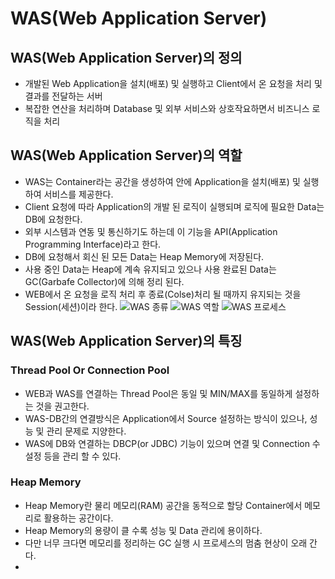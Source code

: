 # WAS(Web Application Server)
## WAS(Web Application Server)의 정의
- 개발된 Web Application을 설치(배포) 및 실행하고 Client에서 온 요청을 처리 및 결과를 전달하는 서버
- 복잡한 연산을 처리하며 Database 및 외부 서비스와 상호작요하면서 비즈니스 로직을 처리
## WAS(Web Application Server)의 역할
- WAS는 Container라는 공간을 생성하여  안에 Application을 설치(배포) 및 실행하여 서비스를 제공한다.
- Client 요청에 따라 Application의 개발 된 로직이 실행되며 로직에 필요한 Data는 DB에 요청한다.
- 외부 시스템과 연동 및 통신하기도 하는데 이 기능을 API(Application Programming Interface)라고 한다.
- DB에 요청해서 회신 된 모든 Data는 Heap Memory에 저장된다.
- 사용 중인 Data는 Heap에 계속 유지되고 있으나 사용 완료된 Data는 GC(Garbafe Collector)에 의해 정리 된다.
- WEB에서 온 요청을 로직 처리 후 종료(Colse)처리 될 때까지 유지되는 것을 Session(세션)이라 한다.
![WAS 종류](https://github.com/user-attachments/assets/d36a3fda-2255-4fdd-bf76-1709d47017f3)
![WAS 역할](https://github.com/user-attachments/assets/bb24b139-af12-4527-948f-c311869c89b0)
![WAS 프로세스](https://github.com/user-attachments/assets/afcc9e59-b41d-4871-9004-fc23b96c5a84)
## WAS(Web Application Server)의 특징
### Thread Pool Or Connection Pool
- WEB과 WAS를 연결하는 Thread Pool은 동일 및 MIN/MAX를 동일하게 설정하는 것을 권고한다.
- WAS-DB간의 연결방식은 Application에서 Source 설정하는 방식이 있으나, 성능 및 관리 문제로 지양한다.
- WAS에 DB와 연결하는 DBCP(or JDBC) 기능이 있으며 연결 및 Connection 수 설정 등을 관리 할 수 있다.
### Heap Memory
- Heap Memory란 물리 메모리(RAM) 공간을 동적으로 할당 Container에서 메모리로 활용하는 공간이다.
- Heap Memory의 용량이 클 수록 성능 및 Data 관리에 용이하다.
- 다만 너무 크다면 메모리를 정리하는 GC 실행 시 프로세스의 멈춤 현상이 오래 간다.
- 
